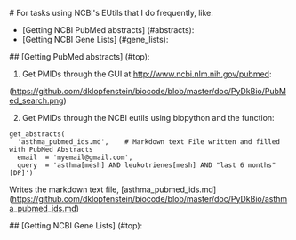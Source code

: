 <a name=top></a># For tasks using NCBI's EUtils that I do frequently, like:

* [Getting NCBI PubMed abstracts] (#abstracts):
* [Getting NCBI Gene Lists] (#gene_lists):




<a name=abstracts></a>## [Getting PubMed abstracts] (#top):

1. Get PMIDs through the GUI at http://www.ncbi.nlm.nih.gov/pubmed:

(https://github.com/dklopfenstein/biocode/blob/master/doc/PyDkBio/PubMed_search.png)

2. Get PMIDs through the NCBI eutils using biopython and the function:
```
get_abstracts(
  'asthma_pubmed_ids.md',    # Markdown text File written and filled with PubMed Abstracts
  email  = 'myemail@gmail.com',
  query  = 'asthma[mesh] AND leukotrienes[mesh] AND "last 6 months" [DP]')
```

Writes the markdown text file, [asthma_pubmed_ids.md] (https://github.com/dklopfenstein/biocode/blob/master/doc/PyDkBio/asthma_pubmed_ids.md)

<a name=gene_lists></a>## [Getting NCBI Gene Lists] (#top):

